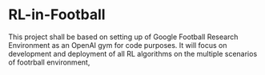 # RL-in-Football
This project shall be based on setting up of Google Football Research Environment as an OpenAI gym for code purposes. It will focus on development and deployment  of all RL algorithms on the multiple scenarios of footrball environment, 
